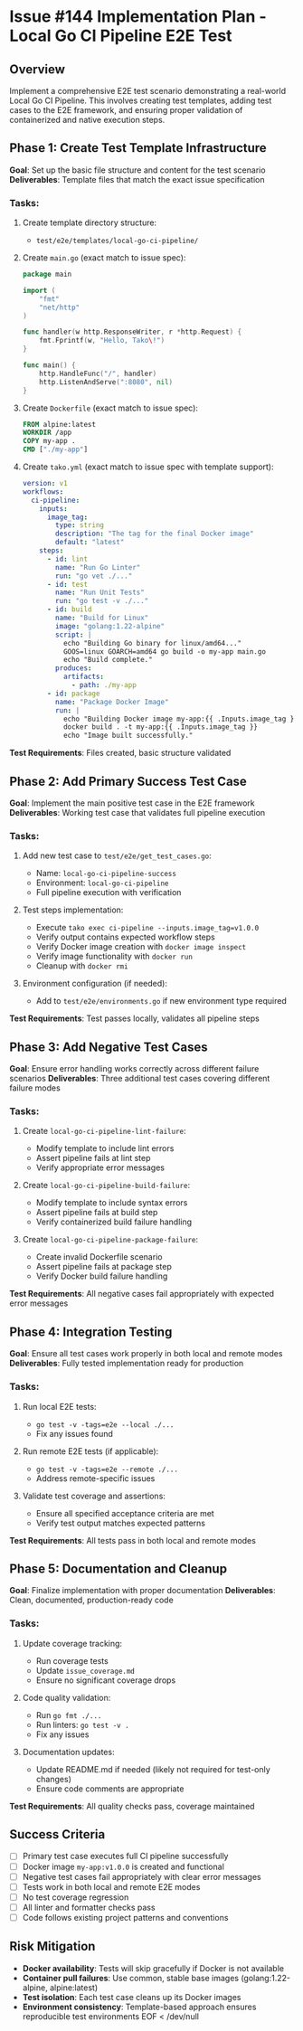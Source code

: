 # Issue #144 Implementation Plan - Local Go CI Pipeline E2E Test

## Overview
Implement a comprehensive E2E test scenario demonstrating a real-world Local Go CI Pipeline. This involves creating test templates, adding test cases to the E2E framework, and ensuring proper validation of containerized and native execution steps.

## Phase 1: Create Test Template Infrastructure
**Goal**: Set up the basic file structure and content for the test scenario
**Deliverables**: Template files that match the exact issue specification

### Tasks:
1. Create template directory structure:
   - `test/e2e/templates/local-go-ci-pipeline/`
   
2. Create `main.go` (exact match to issue spec):
   ```go
   package main
   
   import (
       "fmt"
       "net/http"
   )
   
   func handler(w http.ResponseWriter, r *http.Request) {
       fmt.Fprintf(w, "Hello, Tako\!")
   }
   
   func main() {
       http.HandleFunc("/", handler)
       http.ListenAndServe(":8080", nil)
   }
   ```

3. Create `Dockerfile` (exact match to issue spec):
   ```dockerfile
   FROM alpine:latest
   WORKDIR /app
   COPY my-app .
   CMD ["./my-app"]
   ```

4. Create `tako.yml` (exact match to issue spec with template support):
   ```yaml
   version: v1
   workflows:
     ci-pipeline:
       inputs:
         image_tag:
           type: string
           description: "The tag for the final Docker image"
           default: "latest"
       steps:
         - id: lint
           name: "Run Go Linter"
           run: "go vet ./..."
         - id: test
           name: "Run Unit Tests"
           run: "go test -v ./..."
         - id: build
           name: "Build for Linux"
           image: "golang:1.22-alpine"
           script: |
             echo "Building Go binary for linux/amd64..."
             GOOS=linux GOARCH=amd64 go build -o my-app main.go
             echo "Build complete."
           produces:
             artifacts:
               - path: ./my-app
         - id: package
           name: "Package Docker Image"
           run: |
             echo "Building Docker image my-app:{{ .Inputs.image_tag }}..."
             docker build . -t my-app:{{ .Inputs.image_tag }}
             echo "Image built successfully."
   ```

**Test Requirements**: Files created, basic structure validated

## Phase 2: Add Primary Success Test Case
**Goal**: Implement the main positive test case in the E2E framework
**Deliverables**: Working test case that validates full pipeline execution

### Tasks:
1. Add new test case to `test/e2e/get_test_cases.go`:
   - Name: `local-go-ci-pipeline-success`
   - Environment: `local-go-ci-pipeline`
   - Full pipeline execution with verification

2. Test steps implementation:
   - Execute `tako exec ci-pipeline --inputs.image_tag=v1.0.0`
   - Verify output contains expected workflow steps
   - Verify Docker image creation with `docker image inspect`
   - Verify image functionality with `docker run`
   - Cleanup with `docker rmi`

3. Environment configuration (if needed):
   - Add to `test/e2e/environments.go` if new environment type required

**Test Requirements**: Test passes locally, validates all pipeline steps

## Phase 3: Add Negative Test Cases  
**Goal**: Ensure error handling works correctly across different failure scenarios
**Deliverables**: Three additional test cases covering different failure modes

### Tasks:
1. Create `local-go-ci-pipeline-lint-failure`:
   - Modify template to include lint errors
   - Assert pipeline fails at lint step
   - Verify appropriate error messages

2. Create `local-go-ci-pipeline-build-failure`:
   - Modify template to include syntax errors  
   - Assert pipeline fails at build step
   - Verify containerized build failure handling

3. Create `local-go-ci-pipeline-package-failure`:
   - Create invalid Dockerfile scenario
   - Assert pipeline fails at package step
   - Verify Docker build failure handling

**Test Requirements**: All negative cases fail appropriately with expected error messages

## Phase 4: Integration Testing
**Goal**: Ensure all test cases work properly in both local and remote modes
**Deliverables**: Fully tested implementation ready for production

### Tasks:
1. Run local E2E tests:
   - `go test -v -tags=e2e --local ./...`
   - Fix any issues found

2. Run remote E2E tests (if applicable):
   - `go test -v -tags=e2e --remote ./...`
   - Address remote-specific issues

3. Validate test coverage and assertions:
   - Ensure all specified acceptance criteria are met
   - Verify test output matches expected patterns

**Test Requirements**: All tests pass in both local and remote modes

## Phase 5: Documentation and Cleanup
**Goal**: Finalize implementation with proper documentation
**Deliverables**: Clean, documented, production-ready code

### Tasks:
1. Update coverage tracking:
   - Run coverage tests
   - Update `issue_coverage.md`
   - Ensure no significant coverage drops

2. Code quality validation:
   - Run `go fmt ./...`
   - Run linters: `go test -v .`  
   - Fix any issues

3. Documentation updates:
   - Update README.md if needed (likely not required for test-only changes)
   - Ensure code comments are appropriate

**Test Requirements**: All quality checks pass, coverage maintained

## Success Criteria
- [ ] Primary test case executes full CI pipeline successfully
- [ ] Docker image `my-app:v1.0.0` is created and functional
- [ ] Negative test cases fail appropriately with clear error messages
- [ ] Tests work in both local and remote E2E modes
- [ ] No test coverage regression
- [ ] All linter and formatter checks pass
- [ ] Code follows existing project patterns and conventions

## Risk Mitigation
- **Docker availability**: Tests will skip gracefully if Docker is not available
- **Container pull failures**: Use common, stable base images (golang:1.22-alpine, alpine:latest)
- **Test isolation**: Each test case cleans up its Docker images
- **Environment consistency**: Template-based approach ensures reproducible test environments
EOF < /dev/null